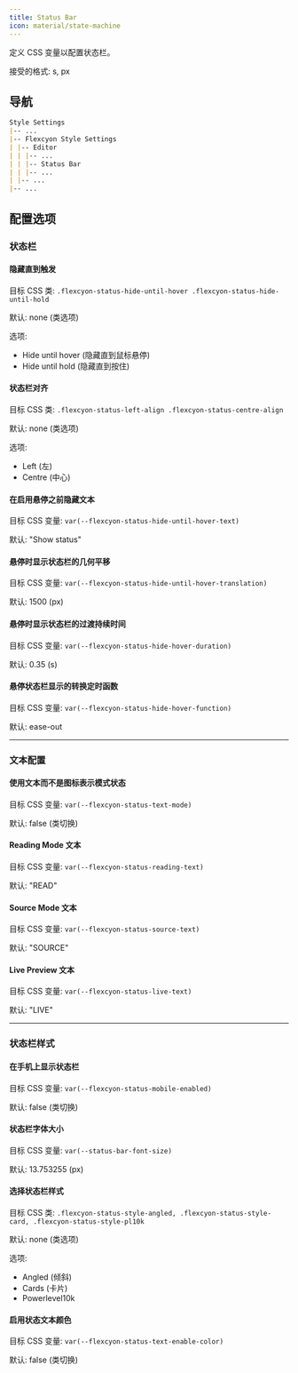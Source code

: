 ```yaml
---
title: Status Bar
icon: material/state-machine
---
```


定义 CSS 变量以配置状态栏。

接受的格式: s, px

## 导航

```md
Style Settings
|-- ...
|-- Flexcyon Style Settings
| |-- Editor
| | |-- ...
| | |-- Status Bar
| | |-- ...
| |-- ...
|-- ...
```

## 配置选项

### 状态栏

#### 隐藏直到触发

目标 CSS 类: `.flexcyon-status-hide-until-hover
.flexcyon-status-hide-until-hold`

默认: none (类选项)

选项:

- Hide until hover (隐藏直到鼠标悬停)
- Hide until hold (隐藏直到按住)

#### 状态栏对齐

目标 CSS 类: `.flexcyon-status-left-align
.flexcyon-status-centre-align`

默认: none (类选项)

选项:

- Left (左)
- Centre (中心)

#### 在启用悬停之前隐藏文本

目标 CSS 变量: `var(--flexcyon-status-hide-until-hover-text)`

默认: "Show status"

#### 悬停时显示状态栏的几何平移

目标 CSS 变量: `var(--flexcyon-status-hide-until-hover-translation)`

默认: 1500 (px)

#### 悬停时显示状态栏的过渡持续时间

目标 CSS 变量: `var(--flexcyon-status-hide-hover-duration)`

默认: 0.35 (s)

#### 悬停状态栏显示的转换定时函数

目标 CSS 变量: `var(--flexcyon-status-hide-hover-function)`

默认: ease-out

---

### 文本配置

#### 使用文本而不是图标表示模式状态

目标 CSS 变量: `var(--flexcyon-status-text-mode)`

默认: false (类切换)

#### Reading Mode 文本

目标 CSS 变量: `var(--flexcyon-status-reading-text)`

默认: "READ"

#### Source Mode 文本

目标 CSS 变量: `var(--flexcyon-status-source-text)`

默认: "SOURCE"

#### Live Preview 文本

目标 CSS 变量: `var(--flexcyon-status-live-text)`

默认: "LIVE"

---

### 状态栏样式

#### 在手机上显示状态栏

目标 CSS 变量: `var(--flexcyon-status-mobile-enabled)`

默认: false (类切换)

#### 状态栏字体大小

目标 CSS 变量: `var(--status-bar-font-size)`

默认: 13.753255 (px)

#### 选择状态栏样式

目标 CSS 类: `.flexcyon-status-style-angled,
.flexcyon-status-style-card, .flexcyon-status-style-pl10k`

默认: none (类选项)

选项:

- Angled (倾斜)
- Cards (卡片)
- Powerlevel10k

#### 启用状态文本颜色

目标 CSS 变量: `var(--flexcyon-status-text-enable-color)`

默认: false (类切换)
